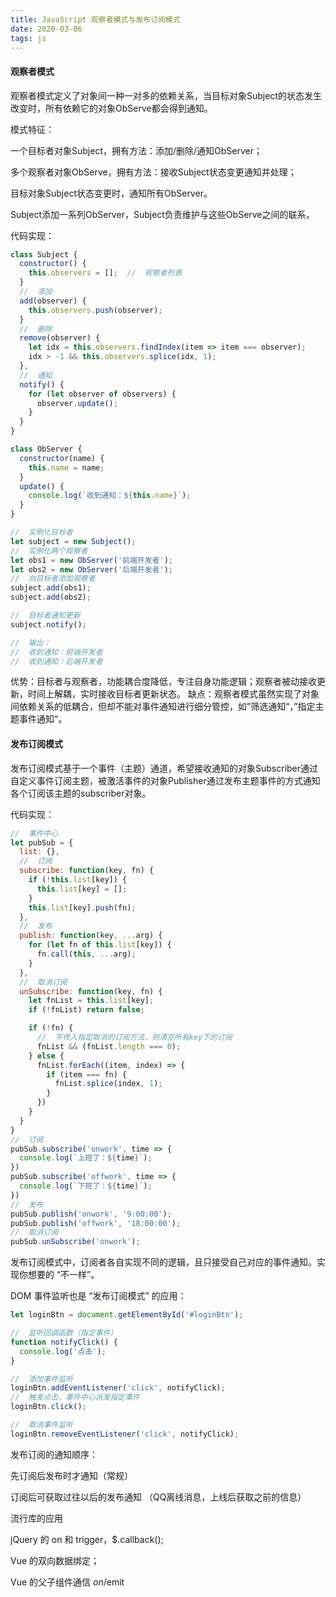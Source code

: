 ```yaml
---
title: JavaScript 观察者模式与发布订阅模式
date: 2020-03-06
tags: js
---
```


#### 观察者模式

观察者模式定义了对象间一种一对多的依赖关系，当目标对象Subject的状态发生改变时，所有依赖它的对象ObServe都会得到通知。

模式特征：

一个目标者对象Subject，拥有方法：添加/删除/通知ObServer；

多个观察者对象ObServe，拥有方法：接收Subject状态变更通知并处理；

目标对象Subject状态变更时，通知所有ObServer。

Subject添加一系列ObServer，Subject负责维护与这些ObServe之间的联系，

代码实现：

``` js
class Subject {
  constructor() {
    this.observers = [];  //  观察者列表
  }
  //  添加
  add(observer) {
    this.observers.push(observer);
  }
  //  删除
  remove(observer) {
    let idx = this.observers.findIndex(item => item === observer);
    idx > -1 && this.observers.splice(idx, 1);
  },
  //  通知
  notify() {
    for (let observer of observers) {
      observer.update();
    }
  }
}

class ObServer {
  constructor(name) {
    this.name = name;
  }
  update() {
    console.log(`收到通知：${this.name}`);
  }
}

//  实例化目标者
let subject = new Subject();
//  实例化两个观察者
let obs1 = new ObServer('前端开发者');
let obs2 = new ObServer('后端开发者');
//  向目标者添加观察者
subject.add(obs1);
subject.add(obs2);

//  目标者通知更新
subject.notify();

//  输出：
//  收到通知：前端开发者
//  收到通知：后端开发者
```

优势：目标者与观察者，功能耦合度降低，专注自身功能逻辑；观察者被动接收更新，时间上解耦，实时接收目标者更新状态。
缺点：观察者模式虽然实现了对象间依赖关系的低耦合，但却不能对事件通知进行细分管控，如”筛选通知“，”指定主题事件通知“。

#### 发布订阅模式

发布订阅模式基于一个事件（主题）通道，希望接收通知的对象Subscriber通过自定义事件订阅主题，被激活事件的对象Publisher通过发布主题事件的方式通知各个订阅该主题的subscriber对象。

代码实现：

``` js
//  事件中心
let pubSub = {
  list: {},
  //  订阅
  subscribe: function(key, fn) {
    if (!this.list[key]) {
      this.list[key] = [];
    }
    this.list[key].push(fn);
  },
  //  发布
  publish: function(key, ...arg) {
    for (let fn of this.list[key]) {
      fn.call(this, ...arg);
    }
  },
  //  取消订阅
  unSubscribe: function(key, fn) {
    let fnList = this.list[key];
    if (!fnList) return false;

    if (!fn) {
      //  不传入指定取消的订阅方法，则清空所有key下的订阅
      fnList && (fnList.length === 0);
    } else {
      fnList.forEach((item, index) => {
        if (item === fn) {
          fnList.splice(index, 1);
        }
      })
    }
  }
}
//  订阅
pubSub.subscribe('onwork', time => {
  console.log(`上班了：${time}`);
})
pubSub.subscribe('offwork', time => {
  console.log(`下班了：${time}`);
})
//  发布
pubSub.publish('onwork', '9:00:00');
pubSub.publish('offwork', '18:00:00');
//  取消订阅
pubSub.unSubscribe('onwork');
```

发布订阅模式中，订阅者各自实现不同的逻辑，且只接受自己对应的事件通知。实现你想要的 “不一样”。

DOM 事件监听也是 “发布订阅模式” 的应用：

``` js
let loginBtn = document.getElementById('#loginBtn');

//  监听回调函数（指定事件）
function notifyClick() {
  console.log('点击');
}

//  添加事件监听
loginBtn.addEventListener('click', notifyClick);
//  触发点击，事件中心派发指定事件
loginBtn.click();

//  取消事件监听
loginBtn.removeEventListener('click', notifyClick);
```

发布订阅的通知顺序：

先订阅后发布时才通知（常规）

订阅后可获取过往以后的发布通知 （QQ离线消息，上线后获取之前的信息）

流行库的应用

jQuery 的 on 和 trigger，$.callback();

Vue 的双向数据绑定；

Vue 的父子组件通信 $on/$emit

